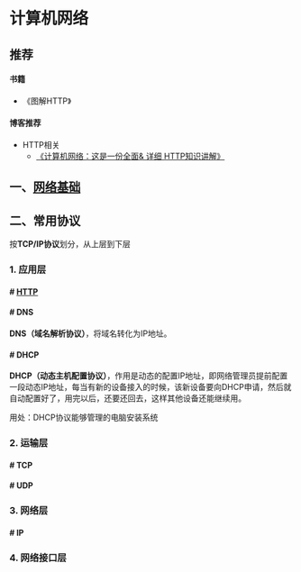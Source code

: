 # 计算机网络

## 推荐

#### 书籍

- 《图解HTTP》

#### 博客推荐

- HTTP相关
  - [《计算机网络：这是一份全面& 详细 HTTP知识讲解》](https://www.jianshu.com/p/a6d086a3997d)

## 一、[网络基础](https://github.com/mCyp/T-KnowledgeHierarchy/blob/master/计算机网络/网络基础.md)

## 二、常用协议

按**TCP/IP协议**划分，从上层到下层

### 1. 应用层

#### # [HTTP](https://github.com/mCyp/T-KnowledgeHierarchy/blob/master/计算机网络/HTTP.md)

#### # DNS

**DNS（域名解析协议）**，将域名转化为IP地址。

#### # DHCP

**DHCP（动态主机配置协议）**，作用是动态的配置IP地址，即网络管理员提前配置一段动态IP地址，每当有新的设备接入的时候，该新设备要向DHCP申请，然后就自动配置好了，用完以后，还要还回去，这样其他设备还能继续用。

用处：DHCP协议能够管理的电脑安装系统

### 2. 运输层

#### # TCP

#### # UDP

### 3. 网络层

#### # IP

### 4. 网络接口层

